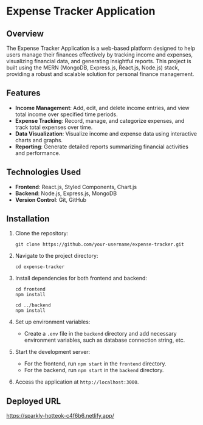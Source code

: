 # Expense Tracker Application

## Overview
The Expense Tracker Application is a web-based platform designed to help users manage their finances effectively by tracking income and expenses, visualizing financial data, and generating insightful reports. This project is built using the MERN (MongoDB, Express.js, React.js, Node.js) stack, providing a robust and scalable solution for personal finance management.

## Features
- **Income Management**: Add, edit, and delete income entries, and view total income over specified time periods.
- **Expense Tracking**: Record, manage, and categorize expenses, and track total expenses over time.
- **Data Visualization**: Visualize income and expense data using interactive charts and graphs.
- **Reporting**: Generate detailed reports summarizing financial activities and performance.

## Technologies Used
- **Frontend**: React.js, Styled Components, Chart.js
- **Backend**: Node.js, Express.js, MongoDB
- **Version Control**: Git, GitHub

## Installation
1. Clone the repository:

    ```
    git clone https://github.com/your-username/expense-tracker.git
    ```

2. Navigate to the project directory:

    ```
    cd expense-tracker
    ```

3. Install dependencies for both frontend and backend:

    ```
    cd frontend
    npm install

    cd ../backend
    npm install
    ```

4. Set up environment variables:
   - Create a `.env` file in the `backend` directory and add necessary environment variables, such as database connection string, etc.

5. Start the development server:
   - For the frontend, run `npm start` in the `frontend` directory.
   - For the backend, run `npm start` in the `backend` directory.

6. Access the application at `http://localhost:3000`.

## Deployed URL  
https://sparkly-hotteok-c4f6b6.netlify.app/

